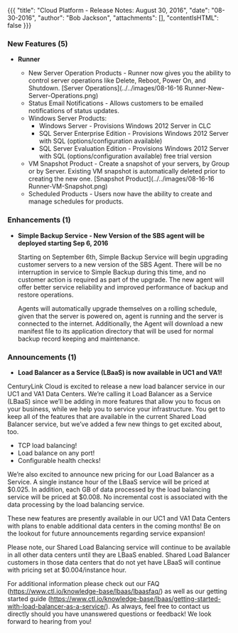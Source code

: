 {{{
"title": "Cloud Platform - Release Notes: August 30, 2016",
"date": "08-30-2016",
"author": "Bob Jackson",
"attachments": [],
"contentIsHTML": false
}}}

### New Features (5)

* __Runner__

  * New Server Operation Products - Runner now gives you the ability to control server operations like Delete, Reboot, Power On, and Shutdown.
    [Server Operations](../../images/08-16-16 Runner-New-Server-Operations.png)
  * Status Email Notifications - Allows customers to be emailed notifications of status updates.
  * Windows Server Products:
    * Windows Server - Provisions Windows 2012 Server in CLC
    * SQL Server Enterprise Edition - Provisions Windows 2012 Server with SQL (options/configuration available)
    * SQL Server Evaluation Edition - Provisions Windows 2012 Server with SQL (options/configuration available) free trial version
  * VM Snapshot Product - Create a snapshot of your servers, by Group or by Server. Existing VM snapshot is automatically deleted prior to creating the new one.
    [Snapshot Product](../../images/08-16-16 Runner-VM-Snapshot.png)
  * Scheduled Products - Users now have the ability to create and manage schedules for products.


### Enhancements (1)

* __Simple Backup Service - New Version of the SBS agent will be deployed starting Sep 6, 2016__

  Starting on September 6th, Simple Backup Service will begin upgrading customer servers to a new version of the SBS Agent. There will be no interruption in service to Simple Backup during this time, and no customer action is required as part of the upgrade. The new agent will offer better service reliability and improved performance of backup and restore operations.

  Agents will automatically upgrade themselves on a rolling schedule, given that the server is powered on, agent is running and the server is connected to the internet. Additionally, the Agent will download a new manifest file to its application directory that will be used for normal backup record keeping and maintenance.


### Announcements (1)

* __Load Balancer as a Service (LBaaS) is now available in UC1 and VA1!__

CenturyLink Cloud is excited to release a new load balancer service in our UC1 and VA1 Data Centers.   We’re calling it Load Balancer as a Service (LBaaS) since we’ll be adding in more features that allow you to focus on your business, while we help you to service your infrastructure. You get to keep all of the features that are available in the current Shared Load Balancer service, but we’ve added a few new things to get excited about, too.

- TCP load balancing!
- Load balance on any port!
- Configurable health checks!

We’re also excited to announce new pricing for our Load Balancer as a Service.  A single instance hour of the LBaaS service will be priced at $0.025.  In addition, each GB of data processed by the load balancing service will be priced at $0.008.  No incremental cost is associated with the data processing by the load balancing service.

These new features are presently available in our UC1 and VA1 Data Centers with plans to enable additional data centers in the coming months!  Be on the lookout for future announcements regarding service expansion!  

Please note, our Shared Load Balancing service will continue to be available in all other data centers until they are LBaaS enabled.  Shared Load Balancer customers in those data centers that do not yet have LBaaS will continue with pricing set at $0.004/instance hour.

For additional information please check out our FAQ (https://www.ctl.io/knowledge-base/lbaas/lbaasfaq/) as well as our getting started guide (https://www.ctl.io/knowledge-base/lbaas/getting-started-with-load-balancer-as-a-service/).  As always, feel free to contact us directly should you have unanswered questions or feedback!  We look forward to hearing from you!
